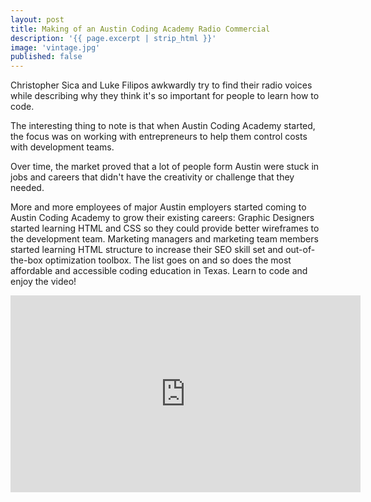 ```yaml
---
layout: post
title: Making of an Austin Coding Academy Radio Commercial
description: '{{ page.excerpt | strip_html }}'
image: 'vintage.jpg'
published: false
---
```


Christopher Sica and Luke Filipos awkwardly try to find their radio voices while describing why they think it's so important for people to learn how to code.

The interesting thing to note is that when Austin Coding Academy started, the focus was on working with entrepreneurs to help them control costs with development teams.

Over time, the market proved that a lot of people form Austin were stuck in jobs and careers that didn't have the creativity or challenge that they needed.

More and more employees of major Austin employers started coming to Austin Coding Academy to grow their existing careers: Graphic Designers started learning HTML and CSS so they could provide better wireframes to the development team. Marketing managers and marketing team members started learning HTML structure to increase their SEO skill set and out-of-the-box optimization toolbox. The list goes on and so does the most affordable and accessible coding education in Texas. Learn to code and enjoy the video!

<!-- Cannot mark this part with '''html although the video plays properly -->
<iframe src="https://www.youtube.com/embed/6oqbOKgkMKY" width="560" height="315" frameborder="0" allowfullscreen="allowfullscreen">
</iframe>
